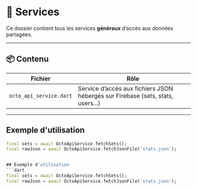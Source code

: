 # 🔌 Services

Ce dossier contient tous les services **généraux** d’accès aux données partagées.

---

## 📦 Contenu

| Fichier              | Rôle |
|----------------------|------|
| `octo_api_service.dart` | Service d’accès aux fichiers JSON hébergés sur Firebase (sets, stats, users...) |

---

## Exemple d'utilisation

```dart
final sets = await OctoApiService.fetchSets();
final rawJson = await OctoApiService.fetchJsonFile('stats.json');


## Exemple d'utilisation
```dart
final sets = await OctoApiService.fetchSets();
final rawJson = await OctoApiService.fetchJsonFile('stats.json');
